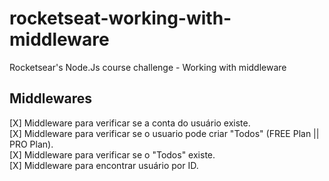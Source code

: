 # rocketseat-working-with-middleware
Rocketsear's Node.Js course challenge - Working with middleware  

## Middlewares

[X] Middleware para verificar se a conta do usuário existe.  
[X] Middleware para verificar se o usuario pode criar "Todos" (FREE Plan || PRO Plan).  
[X] Middleware para verificar se o "Todos" existe.  
[X] Middleware para encontrar usuário por ID.  
 